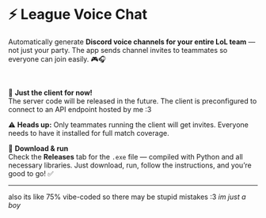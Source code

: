 # ⚡ League Voice Chat

Automatically generate **Discord voice channels for your entire LoL team** — not just your party. The app sends channel invites to teammates so everyone can join easily. 🎮🎧

<br>

🚀 **Just the client for now!**  
The server code will be released in the future. The client is preconfigured to connect to an API endpoint hosted by me :3

⚠️ **Heads up:** Only teammates running the client will get invites. Everyone needs to have it installed for full match coverage.
<br>

💾 **Download & run**  
Check the **Releases** tab for the `.exe` file — compiled with Python and all necessary libraries. Just download, run, follow the instructions, and you’re good to go! ✅
****

also its like 75% vibe-coded so there may be stupid mistakes :3
*im just a boy*
